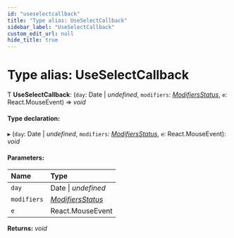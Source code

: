```yaml
---
id: "useselectcallback"
title: "Type alias: UseSelectCallback"
sidebar_label: "UseSelectCallback"
custom_edit_url: null
hide_title: true
---
```


# Type alias: UseSelectCallback

Ƭ **UseSelectCallback**: (`day`: Date \| *undefined*, `modifiers`: [*ModifiersStatus*](modifiersstatus.md), `e`: React.MouseEvent) => *void*

#### Type declaration:

▸ (`day`: Date \| *undefined*, `modifiers`: [*ModifiersStatus*](modifiersstatus.md), `e`: React.MouseEvent): *void*

#### Parameters:

Name | Type |
:------ | :------ |
`day` | Date \| *undefined* |
`modifiers` | [*ModifiersStatus*](modifiersstatus.md) |
`e` | React.MouseEvent |

**Returns:** *void*
